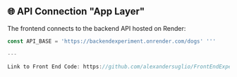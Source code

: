 ## 🌐 API Connection "App Layer"

The frontend connects to the backend API hosted on Render:

```js
const API_BASE = 'https://backendexperiment.onrender.com/dogs' '''

---

Link to Front End Code: https://github.com/alexandersuglio/FrontEndExperiment
